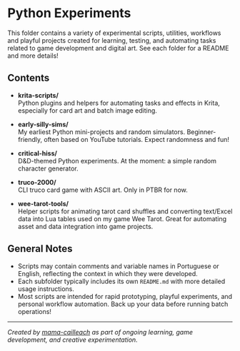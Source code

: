 # Python Experiments

This folder contains a variety of experimental scripts, utilities, workflows and playful projects created for learning, testing, and automating tasks related to game development and digital art.
See each folder for a README and more details!

## Contents

- **krita-scripts/**  
  Python plugins and helpers for automating tasks and effects in Krita, especially for card art and batch image editing.

- **early-silly-sims/**  
  My earliest Python mini-projects and random simulators. Beginner-friendly, often based on YouTube tutorials. Expect randomness and fun!

- **critical-hiss/**  
  D&D-themed Python experiments. At the moment: a simple random character generator.

- **truco-2000/**  
  CLI truco card game with ASCII art. Only in PTBR for now.

- **wee-tarot-tools/**  
  Helper scripts for animating tarot card shuffles and converting text/Excel data into Lua tables used on my game Wee Tarot. Great for automating asset and data integration into game projects.
  

## General Notes

- Scripts may contain comments and variable names in Portuguese or English, reflecting the context in which they were developed.
- Each subfolder typically includes its own `README.md` with more detailed usage instructions.
- Most scripts are intended for rapid prototyping, playful experiments, and personal workflow automation. Back up your data before running batch operations!

---

*Created by [mama-cailleach](https://github.com/mama-cailleach) as part of ongoing learning, game development, and creative experimentation.*
